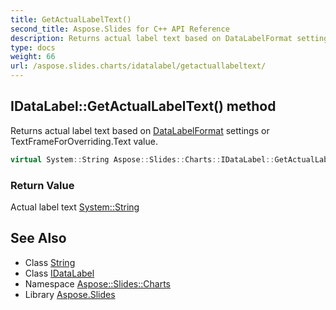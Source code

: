 ```yaml
---
title: GetActualLabelText()
second_title: Aspose.Slides for C++ API Reference
description: Returns actual label text based on DataLabelFormat settings or TextFrameForOverriding.Text value.
type: docs
weight: 66
url: /aspose.slides.charts/idatalabel/getactuallabeltext/
---
```

## IDataLabel::GetActualLabelText() method


Returns actual label text based on [DataLabelFormat](../../datalabelformat/) settings or TextFrameForOverriding.Text value.

```cpp
virtual System::String Aspose::Slides::Charts::IDataLabel::GetActualLabelText()=0
```


### Return Value

Actual label text [System::String](../../../system/string/)

## See Also

* Class [String](../../../system/string/)
* Class [IDataLabel](../)
* Namespace [Aspose::Slides::Charts](../../)
* Library [Aspose.Slides](../../../)